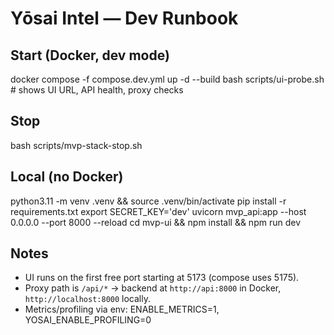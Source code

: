 # Yōsai Intel — Dev Runbook

## Start (Docker, dev mode)
docker compose -f compose.dev.yml up -d --build
bash scripts/ui-probe.sh   # shows UI URL, API health, proxy checks

## Stop
bash scripts/mvp-stack-stop.sh

## Local (no Docker)
python3.11 -m venv .venv && source .venv/bin/activate
pip install -r requirements.txt
export SECRET_KEY='dev'
uvicorn mvp_api:app --host 0.0.0.0 --port 8000 --reload
cd mvp-ui && npm install && npm run dev

## Notes
- UI runs on the first free port starting at 5173 (compose uses 5175).  
- Proxy path is `/api/*` → backend at `http://api:8000` in Docker, `http://localhost:8000` locally.
- Metrics/profiling via env: ENABLE_METRICS=1, YOSAI_ENABLE_PROFILING=0
